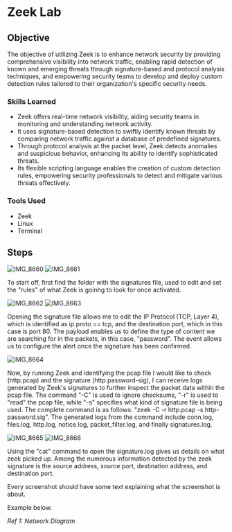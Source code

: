 # Zeek Lab

## Objective


The objective of utilizing Zeek is to enhance network security by providing comprehensive visibility into network traffic, enabling rapid detection of known and emerging threats through signature-based and protocol analysis techniques, and empowering security teams to develop and deploy custom detection rules tailored to their organization's specific security needs.

### Skills Learned


- Zeek offers real-time network visibility, aiding security teams in monitoring and understanding network activity.
- It uses signature-based detection to swiftly identify known threats by comparing network traffic against a database of predefined signatures.
- Through protocol analysis at the packet level, Zeek detects anomalies and suspicious behavior, enhancing its ability to identify sophisticated threats.
- Its flexible scripting language enables the creation of custom detection rules, empowering security professionals to detect and mitigate various threats effectively.

### Tools Used

- Zeek
- Linux
- Terminal

  
## Steps

![IMG_8660](https://github.com/Cyberz189/Zeek-Lab/assets/163569052/f6e9a99e-4582-400c-9128-89a659bd42e1)
![IMG_8661](https://github.com/Cyberz189/Zeek-Lab/assets/163569052/93d07833-6eaf-4512-9f6b-e0ee44cea9a3)


To start off, first find the folder with the signatures file, used to edit and set the "rules" of what Zeek is goinhg to look for once activated. 

![IMG_8662](https://github.com/Cyberz189/Zeek-Lab/assets/163569052/30fb87c2-9c6f-44bf-a4b4-9b4b41fd6118)
![IMG_8663](https://github.com/Cyberz189/Zeek-Lab/assets/163569052/361c5761-1457-43de-a9e7-9dd18ba57cf5)


Opening the signature file allows me to edit the IP Protocol (TCP, Layer 4), which is identified as ip.proto == tcp, and the destination port, which in this case is port 80. The payload enables us to define the type of content we are searching for in the packets, in this case, "password". The event allows us to configure the alert once the signature has been confirmed.


![IMG_8664](https://github.com/Cyberz189/Zeek-Lab/assets/163569052/2a5d1ab6-06f6-4a1c-b76e-16ba330f3e2d)

Now, by running Zeek and identifying the pcap file I would like to check (http.pcap) and the signature (http.password-sig), I can receive logs generated by Zeek's signatures to further inspect the packet data within the pcap file. The command "-C" is used to ignore checksums, "-r" is used to "read" the pcap file, while "-s" specifies what kind of signature file is being used. The complete command is as follows: "zeek -C -r http.pcap -s http-password.sig". The generated logs from the command include conn.log, files.log, http.log, notice.log, packet_filter.log, and finally signatures.log.


![IMG_8665](https://github.com/Cyberz189/Zeek-Lab/assets/163569052/8c7cb79c-a007-48dc-b6f0-a86cf2f96abc)
![IMG_8666](https://github.com/Cyberz189/Zeek-Lab/assets/163569052/ba955d04-d359-4c8c-be77-2b933d9e3a46)



Using the "cat" command to open the signature.log gives us details on what zeek picked up. Among the numerous information detected by the zeek signature is the source address, source port, destination address, and destination port.




Every screenshot should have some text explaining what the screenshot is about.

Example below.

*Ref 1: Network Diagram*
